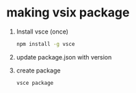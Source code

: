 # making vsix package

1. Install vsce (once)

    ```cmd
    npm install -g vsce
    ```

1. update package.json with version

1. create package 

    ```cmd
    vsce package
    ```


